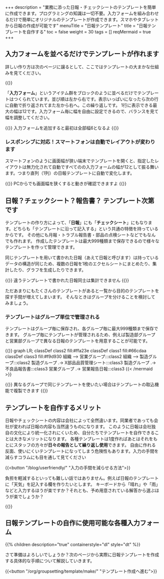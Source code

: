 +++
description = "業務に添った日報・チェックシートのテンプレートを簡単に作成できます。プログラミングの知識は一切不要。入力フォームを組み合わせるだけで簡単にオリジナルのテンプレートが作成できます。スマホやタブレットから日報の作成が可能です"
menuTitle = "日報テンプレート"
title = "日報テンプレートを自作する"
toc = false
weight = 30
tags = []
reqMermaid = true
+++

## 入力フォームを並べるだけでテンプレートが作れます

詳しい作り方は次のページに譲るとして、ここではテンプレートの大まかな仕組みを見てください。

{{<icatch filename="template" msg="入力フォーム部品を 隙間なく詰めて完成" title="入力フォームという個々の部品を自由に組み合わせてレイアウトし、オリジナルの日報テンプレートを簡単に作成できます" fontsize="30px" alice="here" >}}

「**入力フォーム**」というアイテム群をブロックのように並べるだけでテンプレートはつくられています。並び順は左から右です。表示いっぱいになったら次の行に自動で折り返されてまた左から右へ。この繰り返しです。
1行に表示できる最大の幅は12です。入力フォーム毎に幅を自由に設定できるので、バランスを見て幅を調整してください。

{{<alice pos="right" icon="here">}}
入力フォームを追加すると最初は全部幅6となるよ
{{</alice>}}

### レスポンシブに対応！スマートフォンは自動でレイアウトが変わります

スマートフォンのように画面幅が狭い端末でテンプレートを開くと、指定したレイアウトは無力化されて自動ですべてのの入力フォームの幅が12として振る舞います。つまり直列（1列）の日報テンプレートに自動で変化します。

{{<alice pos="right" icon="pc">}}
PCからでも画面幅を狭くすると動きが確認できますよ
{{</alice>}}

## 日報？チェックシート？報告書？ テンプレート次第です

テンプレートの作り方によって、「**日報**」にも「**チェックシート**」にもなります。どちらも「テンプレートに沿って記入する」という共通の特徴を持っているからです。
その他にも月報・トラブル報告書・部品の点検シートなどでもなんでも作れます。
作成したテンプレートは最大999種類まで保存できるので様々なテンプレートを作って管理できます。

同じテンプレートを用いて書かれた日報（あえて日報と呼びます）は持っているデータの構造が同じため、複数の日報を1枚のエクセルシートにまとめたり、集計したり、グラフを生成したりできます。

{{<alice pos="right" icon="here">}}
違うテンプレートで書かれた日報同士は集計できません
{{</alice>}}

ただあまりにもたくさんのテンプレートがあると一覧から目的のテンプレートを探す手間が増えてしまいます。
そんなときはグループを分けることを検討してみましょう。

### テンプレートはグループ単位で管理される

テンプレートはグループ毎に保存され、各グループ毎に最大999種類まで保存できます。
グループ毎にテンプレートが管理されるため、例えば製造部グループと営業部グループで異なる日報のテンプレートを用意することが可能です。

{{<mermaid align="center">}}
graph LR;
  classDef class2 fill:#ffa23e
  classDef class1 fill:#66cdaa
  classDef class3 fill:#f9d930
  組織 --> 営業グループ:::class2
  組織 --> 製造グループ:::class2
  製造グループ .-> X部品品質管理シート:::class3
  製造グループ .-> 不良品報告書:::class3
  営業グループ .-> 営業報告日報:::class3
{{< /mermaid >}}

{{<alice pos="right" icon="here">}}
異なるグループで同じテンプレートを使いたい場合はテンプレートの取込機能で複製できます
{{</alice>}}

## テンプレートを自作するメリット

日報やチェックシートの内容は会社によって全然違います。同業者であっても会社が変われば日報の内容も当然違うものになります。
このように日報は会社独自の文化により統一化されにくいため、自分たちでテンプレートを自作できることは大きなメリットになります。
各種テンプレートは1度作ればあとはそれをもとにスタッフの方々が**日々の報告として繰り返し使用**できます。
自由に作れる反面、使いにくいテンプレートになってしまう危険性もあります。入力の手間を減らすコラムにも目を通して見てください

{{<button "/blog/userfriendly/" "入力の手間を減らせる方法">}}

負担を軽減するといっても難しい話ではありません。例えば日報のテンプレートに「天気」を記入する欄を作りたいとします。
キーボードから「晴れ」や「雨」などと入力するほうが楽ですか？それとも、予め用意されている解答から選ぶほうが楽でしょうか？

{{<icatch filename="select" msg="結果が同じなら楽な 入力の方が絶対良い" title="同じ「天気」の入力一つとっても様々なやり方がある" fontsize="30px" alice="shield" >}}

## 日報テンプレートの自作に使用可能な各種入力フォーム

{{% children description="true" containerstyle="dl" style="dt" %}}

さて準備はよろしいでしょうか？次のページから実際に日報テンプレートを作成する具体的な手順について解説していきます。

{{<button "/org/groupsetting/template/make/" "テンプレート作成へ進む">}}
